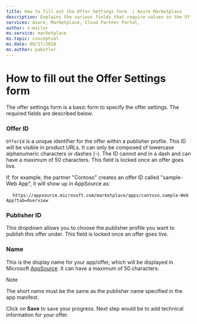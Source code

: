 ```yaml
---
title: How to fill out the Offer Settings form  | Azure Marketplace
description: Explains the various fields that require values in the Offer Settings form for a new Dynamics 365 Business Central application.
services: Azure, Marketplace, Cloud Partner Portal, 
author: v-miclar
ms.service: marketplace
ms.topic: conceptual
ms.date: 09/17/2018
ms.author: pabutler
---
```


How to fill out the Offer Settings form
=======================================

The offer settings form is a basic form to specify the offer settings.
The required fields are described below.

### Offer ID

`OfferId` is a unique identifier for the offer within a publisher profile.
This ID will be visible in product URLs. It can only be composed of
lowercase alphanumeric characters or dashes (-). The ID cannot end in a
dash and can have a maximum of 50 characters. This field is
locked once an offer goes live.

If, for example,  the partner "Contoso" creates an offer ID called
"sample-Web App", it will show up in AppSource as:

&emsp; `https://appsource.microsoft.com/marketplace/apps/contoso.sample-Web App?tab=Overview`


### Publisher ID

This dropdown allows you to choose the publisher profile you want to
publish this offer under. This field is locked once an offer
goes live.


### Name

This is the display name for your app/offer, which will
be displayed in Microsoft [AppSource](https://appsource.microsoft.com/). It can have a
maximum of 50 characters.

> [!NOTE]
> The short name must be the same as the publisher name specified in the app manifest.

Click on **Save** to save your progress. Next step would be to add
technical information for your offer.
